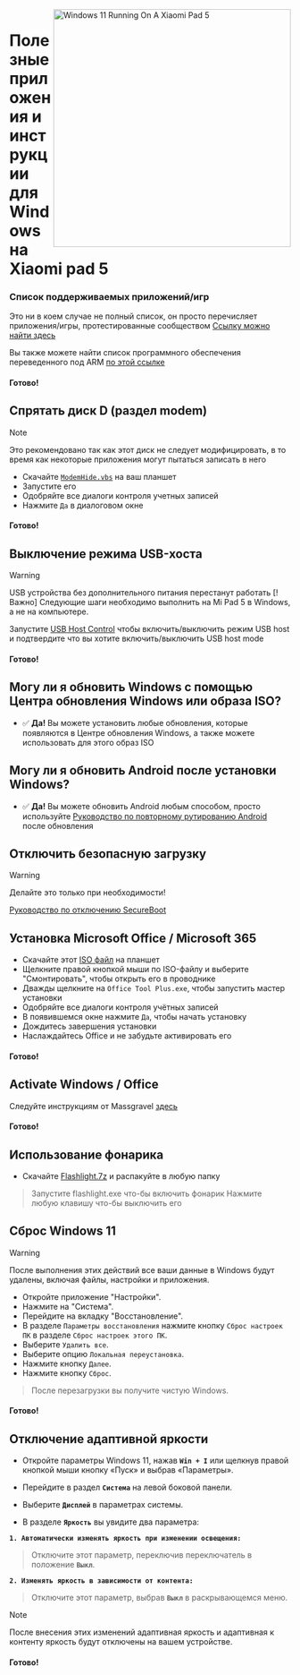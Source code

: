 <img align="right" src="https://raw.githubusercontent.com/erdilS/Port-Windows-11-Xiaomi-Pad-5/main/nabu.png" width="425" alt="Windows 11 Running On A Xiaomi Pad 5">

# Полезные приложения и инструкции для Windows на Xiaomi pad 5

### Список поддерживаемых приложений/игр
Это ни в коем случае не полный список, он просто перечисляет приложения/игры, протестированные сообществом
[Ссылку можно найти здесь](https://docs.google.com/spreadsheets/d/1XYuoySgYQE0HL573sA-0RGMX7I4lt5rWJuQ8Z8yRJNY/edit?usp=drivesdk)

Вы также можете найти список программного обеспечения переведенного под ARM [по этой ссылке](https://armrepo.ver.lt/)

#### Готово!

## Спрятать диск D (раздел modem)
> [!NOTE]
> Это рекомендовано так как этот диск не следует модифицировать, в то время как некоторые приложения могут пытаться записать в него

- Скачайте [`ModemHide.vbs`](https://github.com/Misha803/My-Scripts/releases/tag/ModemHide) на ваш планшет
- Запустите его
- Одобряйте все диалоги контроля учетных записей
- Нажмите `Да` в диалоговом окне


#### Готово!


## Выключение режима USB-хоста 
> [!Warning]
> USB устройства без дополнительного питания перестанут работать
> [!Важно]
> Следующие шаги необходимо выполнить на Mi Pad 5 в Windows, а не на компьютере.

Запустите [USB Host Control](https://github.com/Misha803/My-Scripts/releases/tag/USB-Host-Mode-Control) чтобы включить/выключить режим USB host и подтвердите что вы хотите включить/выключить USB host mode 

#### Готово!

## Могу ли я обновить Windows с помощью Центра обновления Windows или образа ISO?
- ✅ **Да!** Вы можете установить любые обновления, которые появляются в Центре обновления Windows, а также можете использовать для этого образ ISO

## Могу ли я обновить Android после установки Windows?
- ✅ **Да!** Вы можете обновить Android любым способом, просто используйте [Руководство по повторному рутированию Android](Re-rooting-en.md) после обновления

## Отключить безопасную загрузку 
> [!Warning]
> Делайте это только при необходимости!

[Руководство по отключению SecureBoot ](/guide/Russian/disable-secureboot-ru.md)

## Установка Microsoft Office / Microsoft 365
- Скачайте этот [ISO файл](https://drive.google.com/file/d/10FTyC0XBccj0BkxdIa_W_haixQz-d3to/view?usp=drivesdk) на планшет
- Щелкните правой кнопкой мыши по ISO-файлу и выберите "Смонтировать", чтобы открыть его в проводнике
- Дважды щелкните на ```Office Tool Plus.exe```, чтобы запустить мастер установки
- Одобряйте все диалоги контроля учётных записей
- В появившемся окне нажмите `Да`, чтобы начать установку 
- Дождитесь завершения установки
- Наслаждайтесь Office и не забудьте активировать его 

#### Готово!

## Activate Windows / Office
Следуйте инструкциям от Massgravel [здесь](https://github.com/massgravel/Microsoft-Activation-Scripts)

#### Готово!

 ## Использование фонарика 

 - Скачайте [Flashlight.7z](https://github.com/erdilS/Port-Windows-11-Xiaomi-Pad-5/releases/download/1.0/flashlight_fix.7z) и распакуйте в любую папку
> Запустите flashlight.exe что-бы включить фонарик
> Нажмите любую клавишу что-бы выключить его

## Сброс Windows 11
> [!Warning]
> После выполнения этих действий все ваши данные в Windows будут удалены, включая файлы, настройки и приложения.
- Откройте приложение "Настройки".
- Нажмите на "Система".
- Перейдите на вкладку "Восстановление".
- В разделе ```Параметры восстановления``` нажмите кнопку ```Сброс настроек ПК``` в разделе ```Сброс настроек этого ПК```.
- Выберите `Удалить все`.
- Выберите опцию `Локальная переустановка`.
- Нажмите кнопку `Далее`.
- Нажмите кнопку `Сброс`.
> После перезагрузки вы получите чистую Windows.

#### Готово!

## Отключение адаптивной яркости

- Откройте параметры Windows 11, нажав **`Win + I`** или щелкнув правой кнопкой мыши кнопку «Пуск» и выбрав «Параметры».

- Перейдите в раздел **`Система`** на левой боковой панели.

- Выберите **`Дисплей`** в параметрах системы.

- В разделе **`Яркость`** вы увидите два параметра:

**```1. Автоматически изменять яркость при изменении освещения:```**

> Отключите этот параметр, переключив переключатель в положение **`Выкл`**.

**```2. Изменять яркость в зависимости от контента:```**

> Отключите этот параметр, выбрав **`Выкл`** в раскрывающемся меню.

>[!NOTE]
> После внесения этих изменений адаптивная яркость и адаптивная к контенту яркость будут отключены на вашем устройстве.

#### Готово!
